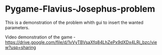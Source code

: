 # Pygame-Flavius-Josephus-problem
This is a demonstration of the problem whith gui to insert the wanted parameters.

Video demonstration of the game - https://drive.google.com/file/d/1vVyTBVsaXfq84LhZePx9dXDx4LRj_bzc/view?usp=sharing
